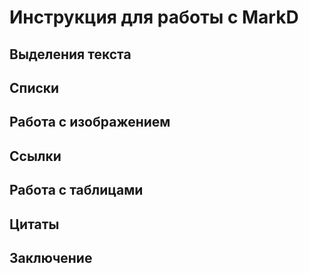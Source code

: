 # Инструкция для работы с MarkD

## Выделения текста

## Списки

## Работа с изображением

## Ссылки

## Работа с таблицами 

## Цитаты

## Заключение 